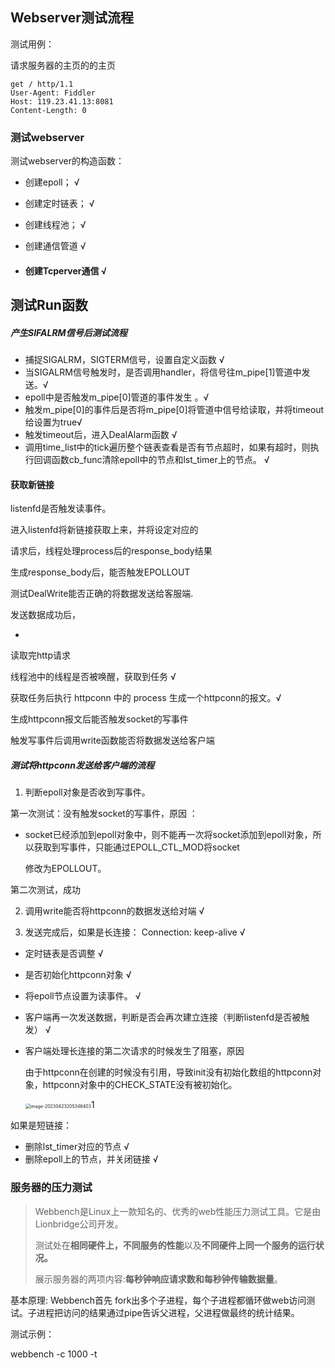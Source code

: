 ## Webserver测试流程

测试用例：

请求服务器的主页的的主页

```
get / http/1.1
User-Agent: Fiddler
Host: 119.23.41.13:8081
Content-Length: 0
```



### 测试webserver

测试webserver的构造函数：

- 创建epoll；       √
- 创建定时链表；     √
- 创建线程池；         √
- 创建通信管道         √

- #### 创建Tcperver通信  √



## 测试Run函数

##### 产生SIFALRM信号后测试流程

- 捕捉SIGALRM，SIGTERM信号，设置自定义函数  √
- 当SIGALRM信号触发时，是否调用handler，将信号往m_pipe[1]管道中发送。√
- epoll中是否触发m_pipe[0]管道的事件发生 。√
- 触发m_pipe[0]的事件后是否将m_pipe[0]将管道中信号给读取，并将timeout给设置为true√
- 触发timeout后，进入DealAlarm函数          √
- 调用time_list中的tick遍历整个链表查看是否有节点超时，如果有超时，则执行回调函数cb_func清除epoll中的节点和lst_timer上的节点。         √





#### 获取新链接

listenfd是否触发读事件。

进入listenfd将新链接获取上来，并将设定对应的

请求后，线程处理process后的response_body结果

生成response_body后，能否触发EPOLLOUT

测试DealWrite能否正确的将数据发送给客服端.

发送数据成功后，

- 





读取完http请求

线程池中的线程是否被唤醒，获取到任务     √

获取任务后执行 httpconn 中的 process 生成一个httpconn的报文。√

生成httpconn报文后能否触发socket的写事件   

触发写事件后调用write函数能否将数据发送给客户端





##### 测试将httpconn发送给客户端的流程

1. 判断epoll对象是否收到写事件。

第一次测试：没有触发socket的写事件，原因 ：   

- socket已经添加到epoll对象中，则不能再一次将socket添加到epoll对象，所以获取到写事件，只能通过EPOLL_CTL_MOD将socket

  修改为EPOLLOUT。

第二次测试，成功

2. 调用write能否将httpconn的数据发送给对端                  √

3. 发送完成后，如果是长连接： Connection: keep-alive  √

- 定时链表是否调整                                                              √

- 是否初始化httpconn对象                                                 √

- 将epoll节点设置为读事件。                                             √

- 客户端再一次发送数据，判断是否会再次建立连接（判断listenfd是否被触发）  √

- 客户端处理长连接的第二次请求的时候发生了阻塞，原因 

  由于httpconn在创建的时候没有引用，导致init没有初始化数组的httpconn对象，httpconn对象中的CHECK_STATE没有被初始化。

  <img src="C:\Users\A\AppData\Roaming\Typora\typora-user-images\image-20230423205346403.png" alt="image-20230423205346403" style="zoom:50%;" />1

如果是短链接：

- 删除lst_timer对应的节点              √
- 删除epoll上的节点，并关闭链接  √



### 服务器的压力测试

> Webbench是Linux上一款知名的、优秀的web性能压力测试工具。它是由Lionbridge公司开发。
>
> 测试处在**相同硬件上，不同服务的性能**以及**不同硬件上同一个服务的运行状况。**
>
> 展示服务器的两项内容:**每秒钟响应请求数和每秒钟传输数据量**。

基本原理: Webbench首先 fork出多个子进程，每个子进程都循环做web访问测试。子进程把访问的结果通过pipe告诉父进程，父进程做最终的统计结果。



测试示例：

webbench -c 1000 -t 